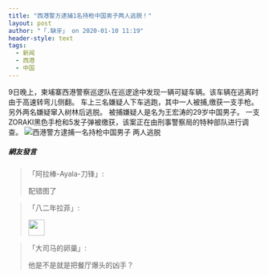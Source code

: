 ```yaml
---
title: "西港警方逮捕1名持枪中国男子两人逃脱！"
layout: post
author: "「.缺牙」 on 2020-01-10 11:19"
header-style: text
tags:
  - 新闻
  - 西港
  - 中国
---
```


9日晚上，柬埔寨西港警察巡逻队在巡逻途中发现一辆可疑车辆。该车辆在逃离时由于高速转弯儿侧翻。
车上三名嫌疑人下车逃跑，其中一人被捕,缴获一支手枪。另外两名嫌疑窜入树林后逃脱。
被捕嫌疑人是名为王宏涛的29岁中国男子。
一支ZORAKI黑色手枪和5发子弹被缴获，<span style="text-indent: 2em;">该案正在由刑事警察局的特种部队进行调查。</span>
<img src="http://images.feileyuan.com/images/ueditor/202001101119000000.png" title="西港警方逮捕一名持枪中国男子 两人逃脱" alt="西港警方逮捕一名持枪中国男子 两人逃脱">

##### 網友發言 
> 「阿拉棒-Ayala-刀锋」:
> <p>配错图了</p>

> 「八二年拉菲」:
> <p><img src="https://images.feileyuan.com/images/ueditor/dialogs/emotion/images/default/df_003.gif" width="32" height="32"></p>

> 「大司马的卵巢」:
> <p>他是不是就是把餐厅爆头的凶手？</p>


